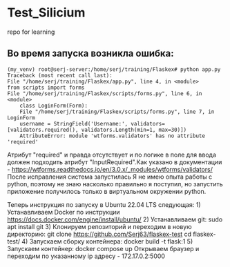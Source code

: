 # Test_Silicium
repo for learning

## Во время запуска возникла ошибка:
```
(my_venv) root@serj-server:/home/serj/training/Flaskex# python app.py
Traceback (most recent call last):
File "/home/serj/training/Flaskex/app.py", line 4, in <module>
from scripts import forms
File "/home/serj/training/Flaskex/scripts/forms.py", line 6, in <module>
    class LoginForm(Form):
    File "/home/serj/training/Flaskex/scripts/forms.py", line 7, in LoginForm
    username = StringField('Username:', validators=[validators.required(), validators.Length(min=1, max=30)])
    AttributeError: module 'wtforms.validators' has no attribute 'required'
```

Атрибут "required" и правда отсутствует и по логике в поле для ввода должен подходить атрибут "InputRequired".Как указано в документации - https://wtforms.readthedocs.io/en/3.0.x/_modules/wtforms/validators/
После исправления система запустилась
Я не имею опыта работы с python, поэтому не знаю насколько правильно я поступил, но запустить приложение получилось только в виртуальном окружении python. 

Теперь инструкция по запуску в Ubuntu 22.04 LTS следующая:
    1) Устанавливаем Docker по инструкции
    https://docs.docker.com/engine/install/ubuntu/
    2) Устанавливаем git:
     sudo apt install git
    3) Клонируем репозиторий и переходим в новую директорию:
    git clone https://github.com/Serj63/flaskex-test 
    cd flaskex-test/
    4) Запускаем сборку контейнера:
    docker build -t flask:1
    5) Запускаем контейнер:
    docker compose up
    Открываем браузер и переходим по указанному ip адресу - 172.17.0.2:5000
